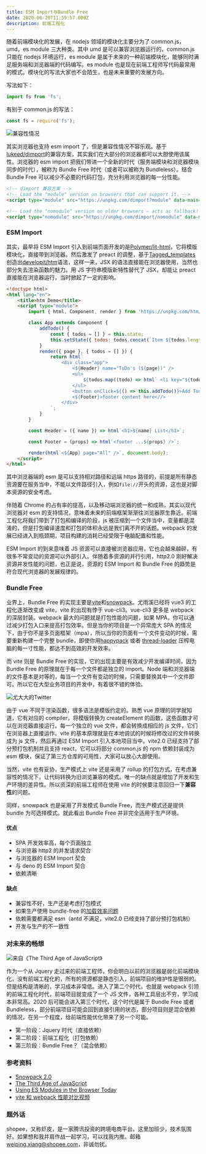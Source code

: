 ```yaml
---
title: ESM Import与Bundle Free
date: 2020-06-20T11:59:57.000Z
description: 前端工程化
---
```


随着前端模块化的发展，在 nodejs 领域的模块化主要分为了 common.js，umd，es module 三大种类。其中 umd 是可以兼容浏览器运行的，common.js 只能在 nodejs 环境运行，es module 是属于未来的一种前端模块化，能够同时满足服务端和浏览器端的代码编写。es module 也是现在前端工程师写代码最常用的模式。模块化的写法大家也不会陌生，也是未来重要的发展方向。

写法如下：

```javascript
import fs from 'fs';
```

有别于 common.js 的写法：

```javascript
const fs = require('fs');
```

![兼容性情况](https://brandonxiang.top/img/caniuse-esmodule.png)

其实浏览器也支持 esm import 了，但是兼容性情况不容乐观。基于[lukeed/dimport](https://github.com/lukeed/dimport)的兼容方案，其实我们在大部分的浏览器都可以大胆使用该属性。浏览器的 esm import 把我们带进一个全新的时代（服务端模块和浏览器模块同步的时代），被称为 Bundle Free 时代（或者可以被称为 Bundleless）。结合 Bundle Free 可以减少不必要的代码打包，充分利用浏览器的每一分性能。

```html
<!-- dimport 兼容方案 -->
<!-- Load the "module" version on browsers that can support it. -->
<script type="module" src="https://unpkg.com/dimport?module" data-main="/bundle.js"></script>

<!-- Load the "nomodule" version on older browsers – acts as fallback! -->
<script type="nomodule" src="https://unpkg.com/dimport/nomodule" data-main="/bundle.js"></script>
```

### ESM Import

其实，最早将 ESM Import 引入到前端页面开发的是[Polymer/lit-html](https://github.com/Polymer/lit-html)，它将模版模块化，直接带到浏览器。然后激发了 preact 的调整，基于[Tagged_templates](https://developer.mozilla.org/en-US/docs/Web/JavaScript/Reference/Template_literals#Tagged_templates)创造出[developit/htm](https://github.com/developit/htm)语法，这样一来，JSX 的语法直接能在浏览器使用，当然也部分失去渲染函数的魅力。用 JS 字符串模版新特性替代了 JSX，却能让 preact 直接能在浏览器运行，当时掀起了一定的影响。

```html
<!doctype html>
<html lang="en">
	<title>htm Demo</title>
	<script type="module">
		import { html, Component, render } from 'https://unpkg.com/htm/preact/standalone.module.js';

		class App extends Component {
			addTodo() {
				const { todos = [] } = this.state;
				this.setState({ todos: todos.concat(`Item ${todos.length}`) });
			}
			render({ page }, { todos = [] }) {
				return html`
					<div class="app">
						<${Header} name="ToDo's (${page})" />
						<ul>
							${todos.map((todo) => html` <li key="${todo}">${todo}</li> `)}
						</ul>
						<button onClick=${() => this.addTodo()}>Add Todo</button>
						<${Footer}>footer content here<//>
					</div>
				`;
			}
		}

		const Header = ({ name }) => html`<h1>${name} List</h1>`;

		const Footer = (props) => html`<footer ...${props} />`;

		render(html`<${App} page="All" />`, document.body);
	</script>
</html>
```

其中浏览器端的 esm 是可以支持相对路径和远端 https 路径的，前提是所有静态资源要在服务当中，不能以文件路径引入，例如`file://`开头的资源，这也是对脚本资源的安全考虑。

伴随着 Chrome 的占有率的提高，以及移动端浏览器的统一和成熟，其实以现代浏览器对 esm 的支持情况，意味着未来的前端框架渐渐往浏览器原生靠近。前端工程化将我们带到了打包和编译的阶段，js 被压缩到一个文件当中，变量都是混淆的，但是打包编译速度和打包的体积永远是我们离不开的话题。webpack 的发展已经进入到瓶颈期，项目构建的消耗已经受限于电脑配置和性能。

ESM Import 的到来意味着 JS 资源可以直接被浏览器应用，它也会越来越碎，有很多不常变动的资源可以外部引入。伴随着多资源的并行引用，http2.0 刚好解决资源并发性能的问题，也正是说，资源的 ESM Import 和 Bundle Free 的趋势是符合现代浏览器的发展规律的。

### Bundle Free

业界上，Bundle Free 的实现主要是[vite](https://github.com/vitejs/vite)和[snowpack](https://github.com/pikapkg/snowpack)。尤雨溪已经将 vue3 的工程化逐渐改变成 vite，vite 的出现有悖于 vue-cli3。vue-cli3 更多是 webpack 的深层封装。webpack 最大的问题就是打包性能的问题，如果 MPA，你可以通过减少打包入口来提高打包效率。但是当你的项目是一个异常庞大 SPA 的情况下，由于你不是多页面框架（mpa），所以当你的页面有一个文件变动的时候，需要重新构建一个完整 bundle，即使你用[happypack](https://github.com/amireh/happypack) 或者 [thread-loader](https://www.webpackjs.com/loaders/thread-loader/) 压榨电脑的每一寸性能，都达不到高效的开发效率。

而 vite 则是 Bundle Free 的实现，它的出现主要是有效减少开发编译时间，因为 Bundle Free 的原理就在于每一个文件都是独立的 import。Node 端和浏览器端的文件基本是对等的，每当一个文件有变动的时候，只需要替换其中一个文件即可。所以它在大型业务项目的开发中，有着很不错的体验。

![尤大大的Twitter](https://brandonxiang.top/img/twitter-yyx.png)

由于 vue 不同于渲染函数，很多语法是模版约定的。熟悉 vue 原理的同学就知道，它有对应的 compiler，将模版转换为 createElement 的函数，这些函数才可以在浏览器直接运行。每一个独立的 vue 文件，都会转换成相应的 js 文件，它们在浏览器上直接运作。vite 的基本原理就是在本地调试的时候将修改过的文件转换成为 js 文件，然后再通过 ESM Import 引入本地项目当中。vite2.0 已经支持了部分预打包机制并且支持 react，它可以将部分 common.js 的 npm 依赖封装成为 esm 模块，保证了第三方仓库的可用性，大家可以放心大胆使用。

当然，vite 也有妥协，生产模式上 vite 还是采用了 rollup 的打包方式，在考虑兼容性的情况下，让代码转换为旧浏览兼容的模式。唯一的缺点就是增加了开发和生产环境的差异性。所以资深的前端工程师在使用 vite 的时候要注意回归一下**兼容性**的问题。

同样，snowpack 也是采用了开发模式 Bundle Free，而生产模式还是提供 bundle 为可选择模式。就此看出 Bundle Free 并非完全适用于生产环境。

#### 优点

- SPA 开发效率高，每个页面独立
- 与浏览器 http2 的并发请求契合
- 与浏览器的 ESM Import 契合
- 与 deno 的 ESM Import 契合
- 依赖清晰

#### 缺点

- 兼容性不好，生产还是考虑打包模式
- 如果生产使用 bundle-free 的[加载效率问题](https://github.com/jakedeichert/svelvet/issues/83)
- 依赖需要都满足 esm（antd 不满足，vite2.0 已经支持了部分预打包机制）
- 开发与生产的不一致性

### 对未来的畅想

![来自《The Third Age of JavaScript》](https://brandonxiang.top/img/third-age.png)

作为一个从 Jquery 走过来的前端工程师，你会明白以前的浏览器是弱化前端模块化，没有前端工程化的，所有的资源都是静态引入，前端项目的维护性是很弱的。但是结构是清晰的，学习成本非常低。进入了第二个时代，也就是 webpack 引领的前端工程化时代，前端项目就变成了一个 JS 文件，各种工具层出不穷，学习成本非常高。2020 后可能会进入第三个时代，这个时代是属于 Bundle Free 或者 Bundleless，部分前端项目可能会回到直接引用的状态，部分项目则是混合依赖的情况，在另一个程度，给前端性能优化带来了另一个可能。

- 第一阶段：Jquery 时代（直接依赖）
- 第二阶段：前端工程化（打包依赖）
- 第三阶段：Bundle Free？（混合依赖）

### 参考资料

- [Snowpack 2.0](https://www.snowpack.dev/posts/2020-05-26-snowpack-2-0-release/)
- [The Third Age of JavaScript](https://www.swyx.io/writing/js-third-age)
- [Using ES Modules in the Browser Today](https://www.sitepoint.com/using-es-modules/)
- [vite 和 webpack 性能对比视频](https://mobile.twitter.com/its_hebilicious/status/1290487966347874313)

### 题外话

shopee，又称虾皮，是一家腾讯投资的跨境电商平台。这里加班少，技术氛围好。如果想和我并肩作战一起学习，可以找我内推。邮箱[weiping.xiang@shopee.com](mailto:weiping.xiang@shopee.com)，非诚勿扰。
